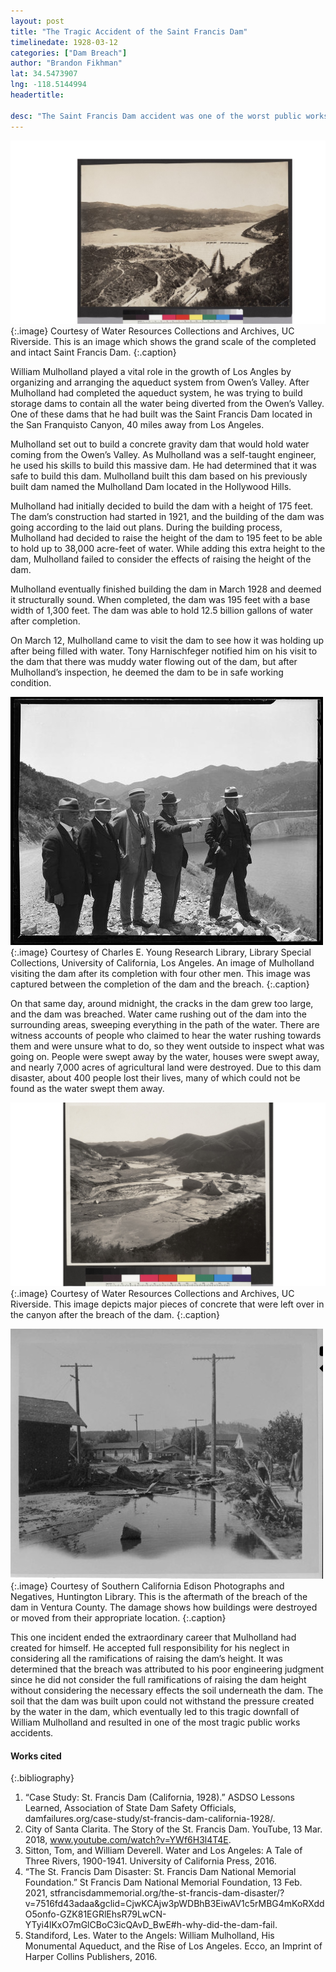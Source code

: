 ```yaml
---
layout: post
title: "The Tragic Accident of the Saint Francis Dam"
timelinedate: 1928-03-12
categories: ["Dam Breach"]
author: "Brandon Fikhman"
lat: 34.5473907
lng: -118.5144994
headertitle: 

desc: "The Saint Francis Dam accident was one of the worst public works accidents in history. The Saint Francis Dam was built to increase the capacity Los Angeles had to hold extra water from the Owen's Valley. The Saint Francis Dam breach happened due to poor engineering judgement which led to the end of William Mulholland's successful career in water management."
---
```

![Intact Aerial View of Saint Francis Dam](images/Pre-Disaster_St.Francis.png)
   {:.image} 
Courtesy of Water Resources Collections and Archives, UC Riverside. This is an image which shows the grand scale of the completed and intact Saint Francis Dam.
   {:.caption}

William Mulholland played a vital role in the growth of Los Angles by organizing and arranging the aqueduct system from Owen’s Valley. After Mulholland had completed the aqueduct system, he was trying to build storage dams to contain all the water being diverted from the Owen’s Valley. One of these dams that he had built was the Saint Francis Dam located in the San Franquisto Canyon, 40 miles away from Los Angeles.
 
Mulholland set out to build a concrete gravity dam that would hold water coming from the Owen’s Valley. As Mulholland was a self-taught engineer, he used his skills to build this massive dam. He had determined that it was safe to build this dam. Mulholland built this dam based on his previously built dam named the Mulholland Dam located in the Hollywood Hills.
 
Mulholland had initially decided to build the dam with a height of 175 feet. The dam’s construction had started in 1921, and the building of the dam was going according to the laid out plans. During the building process, Mulholland had decided to raise the height of the dam to 195 feet to be able to hold up to 38,000 acre-feet of water. While adding this extra height to the dam, Mulholland failed to consider the effects of raising the height of the dam.
           
Mulholland eventually finished building the dam in March 1928 and deemed it structurally sound. When completed, the dam was 195 feet with a base width of 1,300 feet. The dam was able to hold 12.5 billion gallons of water after completion.
 
On March 12, Mulholland came to visit the dam to see how it was holding up after being filled with water. Tony Harnischfeger notified him on his visit to the dam that there was muddy water flowing out of the dam, but after Mulholland’s inspection, he deemed the dam to be in safe working condition.


![William Mulholland Visiting the St. Francis Dam Before the Destruction](images/Mulholland_Visit_To_Saint_Francis_Dam.png)
   {:.image} 
Courtesy of Charles E. Young Research Library, Library Special Collections, University of California, Los Angeles. An image of Mulholland visiting the dam after its completion with four other men. This image was captured between the completion of the dam and the breach.
   {:.caption} 

On that same day, around midnight, the cracks in the dam grew too large, and the dam was breached. Water came rushing out of the dam into the surrounding areas, sweeping everything in the path of the water. There are witness accounts of people who claimed to hear the water rushing towards them and were unsure what to do, so they went outside to inspect what was going on. People were swept away by the water, houses were swept away, and nearly 7,000 acres of agricultural land were destroyed. Due to this dam disaster, about 400 people lost their lives, many of which could not be found as the water swept them away.


![Damage After St. Francis Dam Breach](images/St_Francis_Dam_Ruins.png)
   {:.image} 
Courtesy of Water Resources Collections and Archives, UC Riverside. This image depicts major pieces of concrete that were left over in the canyon after the breach of the dam. 
   {:.caption} 


![Effects of Dam Breach on Surrounding Cities](images/Ventura_County_Saint_Francis_Damage.png)
   {:.image} 
Courtesy of Southern California Edison Photographs and Negatives, Huntington Library. This is the aftermath of the breach of the dam in Ventura County. The damage shows how buildings were destroyed or moved from their appropriate location. 
   {:.caption} 

This one incident ended the extraordinary career that Mulholland had created for himself. He accepted full responsibility for his neglect in considering all the ramifications of raising the dam’s height. It was determined that the breach was attributed to his poor engineering judgment since he did not consider the full ramifications of raising the dam height without considering the necessary effects the soil underneath the dam. The soil that the dam was built upon could not withstand the pressure created by the water in the dam, which eventually led to this tragic downfall of William Mulholland and resulted in one of the most tragic public works accidents.


#### Works cited

{:.bibliography} 
1. “Case Study: St. Francis Dam (California, 1928).” ASDSO Lessons Learned, Association of State Dam Safety Officials, damfailures.org/case-study/st-francis-dam-california-1928/.
2. City of Santa Clarita. The Story of the St. Francis Dam. YouTube, 13 Mar. 2018, www.youtube.com/watch?v=YWf6H3l4T4E.
3. Sitton, Tom, and William Deverell. Water and Los Angeles: A Tale of Three Rivers, 1900-1941. University of California Press, 2016.
4. “The St. Francis Dam Disaster: St. Francis Dam National Memorial Foundation.” St Francis Dam National Memorial Foundation, 13 Feb. 2021, stfrancisdammemorial.org/the-st-francis-dam-disaster/?v=7516fd43adaa&gclid=CjwKCAjw3pWDBhB3EiwAV1c5rMBG4mKoRXddO5onfo-GZK81EGRlEhsR79LwCN-YTyi4lKxO7mGlCBoC3icQAvD_BwE#h-why-did-the-dam-fail.  
5. Standiford, Les. Water to the Angels: William Mulholland, His Monumental Aqueduct, and the Rise of Los Angeles. Ecco, an Imprint of Harper Collins Publishers, 2016. 
